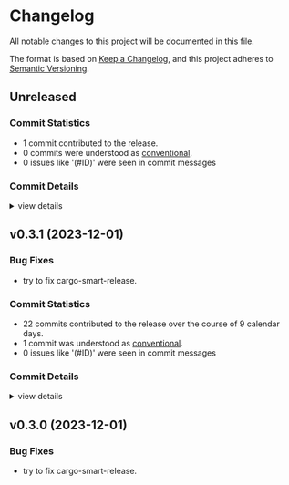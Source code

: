 # Changelog

All notable changes to this project will be documented in this file.

The format is based on [Keep a Changelog](https://keepachangelog.com/en/1.0.0/),
and this project adheres to [Semantic Versioning](https://semver.org/spec/v2.0.0.html).

## Unreleased

### Commit Statistics

<csr-read-only-do-not-edit/>

 - 1 commit contributed to the release.
 - 0 commits were understood as [conventional](https://www.conventionalcommits.org).
 - 0 issues like '(#ID)' were seen in commit messages

### Commit Details

<csr-read-only-do-not-edit/>

<details><summary>view details</summary>

 * **Uncategorized**
    - Release pulldown_typst v0.3.2 ([`47f78c1`](https://github.com/LegNeato/pullup/commit/47f78c144c8e6b2f26d7456bf970d6538bccfb82))
</details>

## v0.3.1 (2023-12-01)

### Bug Fixes

 - <csr-id-6f1e1b495e53fdf1936ccf25f6f3e26ae26e3d20/> try to fix cargo-smart-release.

### Commit Statistics

<csr-read-only-do-not-edit/>

 - 22 commits contributed to the release over the course of 9 calendar days.
 - 1 commit was understood as [conventional](https://www.conventionalcommits.org).
 - 0 issues like '(#ID)' were seen in commit messages

### Commit Details

<csr-read-only-do-not-edit/>

<details><summary>view details</summary>

 * **Uncategorized**
    - Release pulldown_mdbook v0.3.1, pulldown_typst v0.3.1, pullup v0.3.1 ([`e565ece`](https://github.com/LegNeato/pullup/commit/e565ece82bcc04226211f278f0bbbefe7754ff68))
    - Release pulldown_mdbook v0.3.0, pulldown_typst v0.3.0, pullup v0.3.0 ([`2c88246`](https://github.com/LegNeato/pullup/commit/2c88246b29b36560060646dcbccedeb791097c36))
    - Release pulldown_mdbook v0.3.0, pulldown_typst v0.3.0, pullup v0.3.0 ([`8e2d360`](https://github.com/LegNeato/pullup/commit/8e2d36063d64727a04101e29a1c7b7cd231f31f2))
    - Try to fix cargo-smart-release. ([`6f1e1b4`](https://github.com/LegNeato/pullup/commit/6f1e1b495e53fdf1936ccf25f6f3e26ae26e3d20))
    - Adjusting changelogs prior to release of pulldown_mdbook v0.3.0, pulldown_typst v0.3.0, pullup v0.3.0 ([`b0018bf`](https://github.com/LegNeato/pullup/commit/b0018bf5064900690b490ddf8c3647356bce40c7))
    - Add changelogs. ([`e89557b`](https://github.com/LegNeato/pullup/commit/e89557be19304844054a26622c6b1e28987f0937))
    - Adjusting changelogs prior to release of pulldown_mdbook v0.3.0, pulldown_typst v0.3.0, pullup v0.3.0 ([`230eb15`](https://github.com/LegNeato/pullup/commit/230eb15f4eaefdc262db59e7946c60ac7e209b76))
    - Fix Typst markup output with special characters in inline code. ([`177e538`](https://github.com/LegNeato/pullup/commit/177e5382581e2e6620df92e2aabe735f9b7b02d0))
    - Add tracing, change some converters. ([`8b2e292`](https://github.com/LegNeato/pullup/commit/8b2e2921fc3a5cf1a3d2ce7a46ddd3867f75479a))
    - Make converters take self. ([`64791a0`](https://github.com/LegNeato/pullup/commit/64791a0a011f57aba5fba6e4fcb8347e5a4423d8))
    - Treat config / metadata differently. ([`899887d`](https://github.com/LegNeato/pullup/commit/899887dfc4816f20b8df9375cf6edcbef3c84ce5))
    - Bump versions. ([`3ceaa03`](https://github.com/LegNeato/pullup/commit/3ceaa03661aae8f890d62e3ac90fd4c1e8e55b56))
    - Add mdbook parser and make docs consistent. ([`91b4f88`](https://github.com/LegNeato/pullup/commit/91b4f88596430ffd2560a216e40080f89a38697c))
    - Add mdbook to typst builder. ([`babd598`](https://github.com/LegNeato/pullup/commit/babd598fc48ed9bb19712a7312c7208253254686))
    - Add docs for converter macro. ([`a7e8048`](https://github.com/LegNeato/pullup/commit/a7e8048a342557fc91a95fd1214ce8eb99124b7a))
    - Add typst converters. ([`993b0d5`](https://github.com/LegNeato/pullup/commit/993b0d5a635fc1adf3732d64e72ed02e27ff1f51))
    - Move typst to a directory. ([`ec8b9f2`](https://github.com/LegNeato/pullup/commit/ec8b9f2abd0ee06d7a3054e48a7ff6037c06f0f6))
    - Remove unused imports. ([`775c5f5`](https://github.com/LegNeato/pullup/commit/775c5f5f219dc88f8d123ab6fde2eae093212dc7))
    - Add markdown converters. ([`6656dc3`](https://github.com/LegNeato/pullup/commit/6656dc3df1acce49706c14fc9e12f461fac160c5))
    - Add conversions from mdbook to typst. ([`1a210ed`](https://github.com/LegNeato/pullup/commit/1a210edb39696b17c44d4459f3403fda85c0a80a))
    - Add README. ([`6038701`](https://github.com/LegNeato/pullup/commit/60387019aa240ba17542fe8d6eeea33294f217e0))
    - Bring in other crates. ([`1ab5157`](https://github.com/LegNeato/pullup/commit/1ab51574957a2a7c1643145f13c0e13322755861))
</details>

## v0.3.0 (2023-12-01)

### Bug Fixes

 - <csr-id-6f1e1b495e53fdf1936ccf25f6f3e26ae26e3d20/> try to fix cargo-smart-release.

